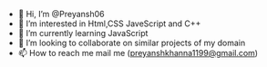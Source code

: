- 👋 Hi, I’m @Preyansh06
- 👀 I’m interested in Html,CSS JaveScript and C++
- 🌱 I’m currently learning JavaScript
- 💞️ I’m looking to collaborate on similar projects of my domain
- 📫 How to reach me mail me (preyanshkhanna1199@gmail.com)

<!---
Preyansh06/Preyansh06 is a ✨ special ✨ repository because its `README.md` (this file) appears on your GitHub profile.
You can click the Preview link to take a look at your changes.
--->
